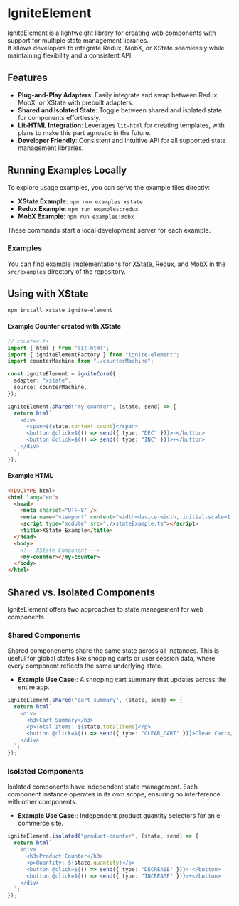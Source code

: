 # IgniteElement

IgniteElement is a lightweight library for creating web components with support for multiple state management libraries. <br/>It allows developers to integrate Redux, MobX, or XState seamlessly while maintaining flexibility and a consistent API.

## Features

- **Plug-and-Play Adapters**: Easily integrate and swap between Redux, MobX, or XState with prebuilt adapters.
- **Shared and Isolated State**: Toggle between shared and isolated state for components effortlessly.
- **Lit-HTML Integration**: Leverages `lit-html` for creating templates, with plans to make this part agnostic in the future.
- **Developer Friendly**: Consistent and intuitive API for all supported state management libraries.

## Running Examples Locally

To explore usage examples, you can serve the example files directly:

- **XState Example**: `npm run examples:xstate`
- **Redux Example**: `npm run examples:redux`
- **MobX Example**: `npm run examples:mobx`

These commands start a local development server for each example.

### Examples

You can find example implementations for [XState](./src/examples/xstate), [Redux](./src/examples/redux), and [MobX](./src/examples/mobx) in the `src/examples` directory of the repository.

## Using with XState

```bash
npm install xstate ignite-element
```


#### Example Counter created with XState
```typescript
// counter.ts
import { html } from "lit-html";
import { igniteElementFactory } from "ignite-element";
import counterMachine from "./counterMachine";

const igniteElement = igniteCore({
  adapter: "xstate",
  source: counterMachine,
});

igniteElement.shared("my-counter", (state, send) => {
  return html`
    <div>
      <span>${state.context.count}</span>
      <button @click=${() => send({ type: "DEC" })}>-</button>
      <button @click=${() => send({ type: "INC" })}>+</button>
    </div>
  `;
});
```


#### Example HTML

```html
<!DOCTYPE html>
<html lang="en">
  <head>
    <meta charset="UTF-8" />
    <meta name="viewport" content="width=device-width, initial-scale=1.0" />
    <script type="module" src="./xstateExample.ts"></script>
    <title>XState Example</title>
  </head>
  <body>
    <!-- XState Component -->
    <my-counter></my-counter>
  </body>
</html>
```

## Shared vs. Isolated Components

IgniteElement offers two approaches to state management for web components

### Shared Components

Shared componenents share the same state across all instances. This is useful for global states like shopping carts or user session data, where every component reflects the same underlying state.

- <b>Example Use Case:</b>: A shopping cart summary that updates across the entire app.

```typescript
igniteElement.shared("cart-summary", (state, send) => {
  return html`
    <div>
      <h3>Cart Summary</h3>
      <p>Total Items: ${state.totalItems}</p>
      <button @click=${() => send({ type: "CLEAR_CART" })}>Clear Cart</button>
    </div>
  `;
});
```

### Isolated Components

Isolated components have independent state management. Each component instance operates in its own scope, ensuring no interference with other components.

- <b>Example Use Case:</b>: Independent product quantity selectors for an e-commerce site.

```typescript
igniteElement.isolated("product-counter", (state, send) => {
  return html`
    <div>
      <h3>Product Counter</h3>
      <p>Quantity: ${state.quantity}</p>
      <button @click=${() => send({ type: "DECREASE" })}>-</button>
      <button @click=${() => send({ type: "INCREASE" })}>+</button>
    </div>
  `;
});
```
